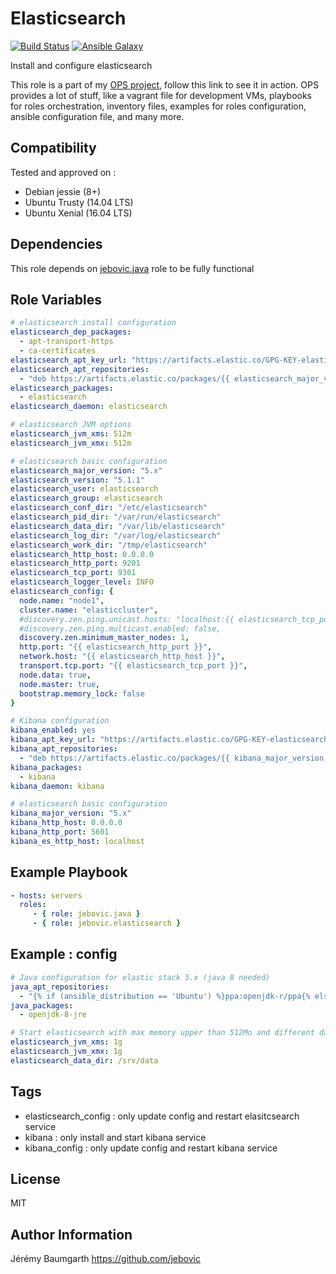 Elasticsearch
=============

[![Build Status](https://travis-ci.org/jebovic/ansible-elasticsearch.svg?branch=master)](https://travis-ci.org/jebovic/ansible-elasticsearch) [![Ansible Galaxy](https://img.shields.io/badge/galaxy-jebovic.elasticsearch-blue.svg?style=flat)](https://galaxy.ansible.com/jebovic/elasticsearch)

Install and configure elasticsearch

This role is a part of my [OPS project](https://github.com/jebovic/ops), follow this link to see it in action. OPS provides a lot of stuff, like a vagrant file for development VMs, playbooks for roles orchestration, inventory files, examples for roles configuration, ansible configuration file, and many more.

Compatibility
-------------

Tested and approved on :

* Debian jessie (8+)
* Ubuntu Trusty (14.04 LTS)
* Ubuntu Xenial (16.04 LTS)

Dependencies
------------

This role depends on [jebovic.java](https://github.com/jebovic/ansible-java) role to be fully functional

Role Variables
--------------

```yaml
# elasticsearch install configuration
elasticsearch_dep_packages:
  - apt-transport-https
  - ca-certificates
elasticsearch_apt_key_url: "https://artifacts.elastic.co/GPG-KEY-elasticsearch"
elasticsearch_apt_repositories:
  - "deb https://artifacts.elastic.co/packages/{{ elasticsearch_major_version }}/apt stable main"
elasticsearch_packages:
  - elasticsearch
elasticsearch_daemon: elasticsearch

# elasticsearch JVM options
elasticsearch_jvm_xms: 512m
elasticsearch_jvm_xmx: 512m

# elasticsearch basic configuration
elasticsearch_major_version: "5.x"
elasticsearch_version: "5.1.1"
elasticsearch_user: elasticsearch
elasticsearch_group: elasticsearch
elasticsearch_conf_dir: "/etc/elasticsearch"
elasticsearch_pid_dir: "/var/run/elasticsearch"
elasticsearch_data_dir: "/var/lib/elasticsearch"
elasticsearch_log_dir: "/var/log/elasticsearch"
elasticsearch_work_dir: "/tmp/elasticsearch"
elasticsearch_http_host: 0.0.0.0
elasticsearch_http_port: 9201
elasticsearch_tcp_port: 9301
elasticsearch_logger_level: INFO
elasticsearch_config: {
  node.name: "node1",
  cluster.name: "elasticcluster",
  #discovery.zen.ping.unicast.hosts: "localhost:{{ elasticsearch_tcp_port }}",
  #discovery.zen.ping.multicast.enabled: false,
  discovery.zen.minimum_master_nodes: 1,
  http.port: "{{ elasticsearch_http_port }}",
  network.host: "{{ elasticsearch_http_host }}",
  transport.tcp.port: "{{ elasticsearch_tcp_port }}",
  node.data: true,
  node.master: true,
  bootstrap.memory_lock: false
}

# Kibana configuration
kibana_enabled: yes
kibana_apt_key_url: "https://artifacts.elastic.co/GPG-KEY-elasticsearch"
kibana_apt_repositories:
  - "deb https://artifacts.elastic.co/packages/{{ kibana_major_version }}/apt stable main"
kibana_packages:
  - kibana
kibana_daemon: kibana

# elasticsearch basic configuration
kibana_major_version: "5.x"
kibana_http_host: 0.0.0.0
kibana_http_port: 5601
kibana_es_http_host: localhost
```

Example Playbook
----------------

```yaml
- hosts: servers
  roles:
     - { role: jebovic.java }
     - { role: jebovic.elasticsearch }
```

Example : config
----------------

```yaml
# Java configuration for elastic stack 5.x (java 8 needed)
java_apt_repositories:
  - "{% if (ansible_distribution == 'Ubuntu') %}ppa:openjdk-r/ppa{% else %}deb http://http.debian.net/debian jessie-backports main{% endif %}"
java_packages:
  - openjdk-8-jre

# Start elasticsearch with max memory upper than 512Mo and different data dir
elasticsearch_jvm_xms: 1g
elasticsearch_jvm_xmx: 1g
elasticsearch_data_dir: /srv/data
```

Tags
----

* elasticsearch_config : only update config and restart elasitcsearch service
* kibana : only install and start kibana service
* kibana_config : only update config and restart kibana service

License
-------

MIT

Author Information
------------------

Jérémy Baumgarth https://github.com/jebovic
